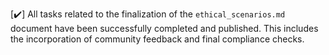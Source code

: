 [✔️] All tasks related to the finalization of the `ethical_scenarios.md` document have been successfully completed and published. This includes the incorporation of community feedback and final compliance checks.